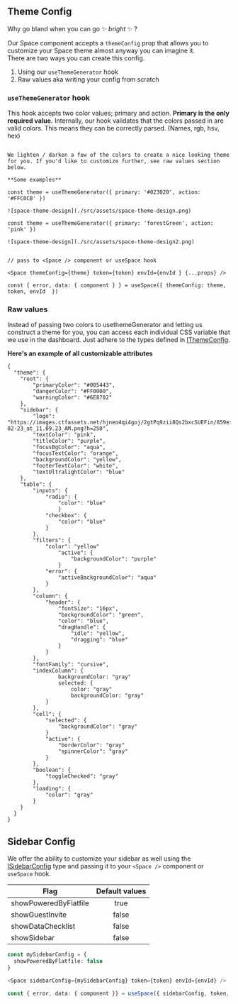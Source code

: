 ## Theme Config

Why go bland when you can go ✨ _bright_ ✨ ?

Our Space component accepts a `themeConfig` prop that allows you to customize your Space theme almost anyway you can imagine it.
<br>There are two ways you can create this config.

1. Using our `useThemeGenerator` hook
2. Raw values aka writing your config from scratch

### `useThemeGenerator` hook

This hook accepts two color values; primary and action. **Primary is the only required value.** Internally, our hook validates that the colors passed in are valid colors. This means they can be correctly parsed. (Names, rgb, hsv, hex)

```

We lighten / darken a few of the colors to create a nice looking theme for you. If you'd like to customize further, see raw values section below.

**Some examples**

const theme = useThemeGenerator({ primary: '#023020', action: '#FFC0CB' })

![space-theme-design](./src/assets/space-theme-design.png)

const theme = useThemeGenerator({ primary: 'forestGreen', action: 'pink' })

![space-theme-design](./src/assets/space-theme-design2.png)


// pass to <Space /> component or useSpace hook

<Space themeConfig={theme} token={token} envId={envId } {...props} />

const { error, data: { component } } = useSpace({ themeConfig: theme, token, envId  })

```

### Raw values

Instead of passing two colors to usethemeGenerator and letting us construct a theme for you, you can access each individual CSS variable that we use in the dashboard. Just adhere to the types defined in [IThemeConfig]('./src/types/IThemeConfig.tsx').

**Here's an example of all customizable attributes**

```
{
  "theme": {
    "root": {
        "primaryColor": "#005443",
        "dangerColor": "#FF0000",
        "warningColor": "#6E8702"
    },
    "sidebar": {
        "logo": "https://images.ctfassets.net/hjneo4qi4goj/2gtPq9zii8Qs2bxcSUEFin/859ef0552d61a898ea11fe6970cc50cd/Screenshot_2023-02-23_at_11.09.23_AM.png?h=250",
        "textColor": "pink",
        "titleColor": "purple",
        "focusBgColor": "aqua",
        "focusTextColor": "orange",
        "backgroundColor": "yellow",
        "footerTextColor": "white",
        "textUltralightColor": "blue"
    },
    "table": {
        "inputs": {
            "radio": {
                "color": "blue"
                }
            "checkbox": {
                "color": "blue"
            }
        },
        "filters": {
            "color": "yellow"
                "active": {
                    "backgroundColor": "purple"
                }
            "error": {
                "activeBackgroundColor": "aqua"
            }
        },
        "column": {
            "header": {
                "fontSize": "16px",
                "backgroundColor": "green",
                "color": "blue",
                "dragHandle": {
                    "idle": "yellow",
                    "dragging": "blue"
                }
            }
        },
        "fontFamily": "cursive",
        "indexColumn": {
                backgroundColor: "gray"
                selected: {
                    color: "gray"
                    backgroundColor: "gray"
            }
        },
        "cell": {
            "selected": {
                "backgroundColor": "gray"
            }
            "active": {
                "borderColor": "gray"
                "spinnerColor": "gray"
            }
        },
        "boolean": {
            "toggleChecked": "gray"
        },
        "loading": {
            "color": "gray"
        }
    }
  }
}

```

## Sidebar Config

We offer the ability to customize your sidebar as well using the [ISidebarConfig]('./src/types/ISidebarConfig.tsx') type and passing it to your `<Space />` component or `useSpace` hook.

| Flag                  | Default values |
| --------------------- | :------------: |
| showPoweredByFlatfile |      true      |
| showGuestInvite       |     false      |
| showDataChecklist     |     false      |
| showSidebar           |     false      |

```ts
const mySidebarConfig = {
  showPoweredByFlatfile: false
}

<Space sidebarConfig={mySidebarConfig} token={token} envId={envId} />

const { error, data: { component }} = useSpace({ sidebarConfig, token, envId })
```

